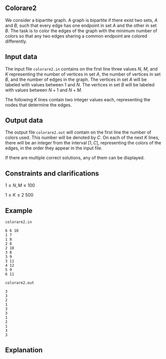 ## Colorare2

We consider a bipartite graph. A graph is bipartite if there exist two sets, $A$ and $B$, such that every edge has one endpoint in set $A$ and the other in set $B$. The task is to color the edges of the graph with the minimum number of colors so that any two edges sharing a common endpoint are colored differently.

## Input data

The input file `colorare2.in` contains on the first line three values $N$, $M$, and $K$ representing the number of vertices in set $A$, the number of vertices in set $B$, and the number of edges in the graph. The vertices in set $A$ will be labeled with values between $1$ and $N$. The vertices in set $B$ will be labeled with values between $N + 1$ and $N + M$.

The following $K$ lines contain two integer values each, representing the nodes that determine the edges.

## Output data

The output file `colorare2.out` will contain on the first line the number of colors used. This number will be denoted by $C$. On each of the next $K$ lines, there will be an integer from the interval $[1, C]$, representing the colors of the edges, in the order they appear in the input file.

If there are multiple correct solutions, any of them can be displayed.

## Constraints and clarifications

$1 \leq N, M \leq 100$

$1 \leq K \leq 2 \ 500$

## Example

`colorare2.in`

``` 
6 6 10 
1 7 
1 8 
2 8 
2 10 
3 8 
3 9 
3 11 
4 12 
5 9 
6 11 
```

`colorare2.out`
```
3 
3 
2 
1 
3 
3 
1 
2 
1 
3 
3 
```

## Explanation